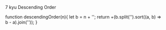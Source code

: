 7 kyu
Descending Order

function descendingOrder(n){
  let b = n + '';
 return  +(b.split('').sort((a, b) => b - a).join(''));
}
